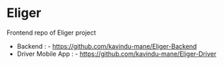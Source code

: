 # Eliger

Frontend repo of Eliger project
  * Backend : - https://github.com/kavindu-mane/Eliger-Backend
  * Driver Mobile App : - https://github.com/kavindu-mane/Eliger-Driver
